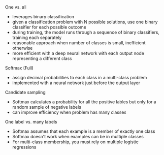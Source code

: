 One vs. all
- leverages binary classification
- given a classification problem with N possible solutions, use one binary classifier for each possible outcome
- during training, the model runs through a sequence of binary classifiers, training each separately
- reasonable approach when number of classes is small, inefficient otherwise
- more efficient with a deep neural network with each output node representing a different class

Softmax (Full)
- assign decimal probabilities to each class in a multi-class problem
- implemented with a neural network just before the output layer

Candidate sampling
- Softmax calculates a probability for all the positive lables but only for a random sample of negative labels
- can improve efficiency when problem has many classes

One label vs. many labels
- Softmax assumes that each example is a member of exactly one class
- Softmax doesn't work when examples can be in multiple classes
- For multi-class membership, you must rely on multiple logistic regressions

